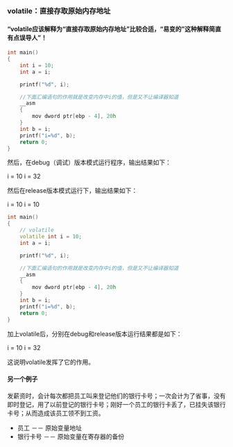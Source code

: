 ### volatile：直接存取原始内存地址

#### “volatile应该解释为“直接存取原始内存地址”比较合适，“易变的”这种解释简直有点误导人”！

```cpp
int main()
{
	int i = 10;
	int a = i;

	printf("%d", i);

	//下面汇编语句的作用就是改变内存中i的值，但是又不让编译器知道
	__asm
	{
		mov dword ptr[ebp - 4], 20h
	}
	int b = i;
	printf("i=%d", b);
	return 0;
}
```

然后，在debug（调试）版本模式运行程序，输出结果如下：

i = 10
i = 32

然后在release版本模式运行下，输出结果如下：

i = 10
i = 10

```cpp
int main()
{
    // volatile
	volatile int i = 10;
	int a = i;

	printf("%d", i);

	//下面汇编语句的作用就是改变内存中i的值，但是又不让编译器知道
	__asm
	{
		mov dword ptr[ebp - 4], 20h
	}
	int b = i;
	printf("i=%d", b);
	return 0;
}
```

加上volatile后，分别在debug和release版本运行结果都是如下：

i = 10
i = 32

这说明volatile发挥了它的作用。

#### 另一个例子

发薪资时，会计每次都把员工叫来登记他们的银行卡号；一次会计为了省事，没有即时登记，用了以前登记的银行卡号；刚好一个员工的银行卡丢了，已挂失该银行卡号；从而造成该员工领不到工资。

- 员工 －－ 原始变量地址
- 银行卡号 －－ 原始变量在寄存器的备份